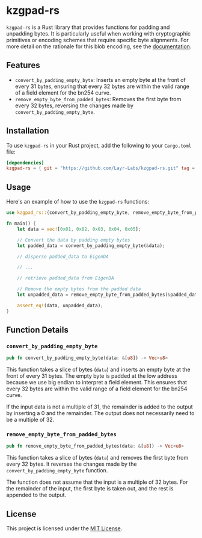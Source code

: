 # kzgpad-rs

`kzgpad-rs` is a Rust library that provides functions for padding and unpadding bytes. It is particularly useful when working with cryptographic primitives or encoding schemes that require specific byte alignments. For more detail on the rationale for this blob encoding, see the [documentation][1].

## Features

- `convert_by_padding_empty_byte`: Inserts an empty byte at the front of every 31 bytes, ensuring that every 32 bytes are within the valid range of a field element for the bn254 curve.
- `remove_empty_byte_from_padded_bytes`: Removes the first byte from every 32 bytes, reversing the changes made by `convert_by_padding_empty_byte`.

## Installation

To use `kzgpad-rs` in your Rust project, add the following to your `Cargo.toml` file:

```toml
[dependencies]
kzgpad-rs = { git = "https://github.com/Layr-Labs/kzgpad-rs.git" tag = "v0.1.0" }
```

## Usage

Here's an example of how to use the `kzgpad-rs` functions:

```rust
use kzgpad_rs::{convert_by_padding_empty_byte, remove_empty_byte_from_padded_bytes};

fn main() {
    let data = vec![0x01, 0x02, 0x03, 0x04, 0x05];

    // Convert the data by padding empty bytes
    let padded_data = convert_by_padding_empty_byte(&data);

    // disperse padded_data to EigenDA

    // ...

    // retrieve padded_data from EigenDA

    // Remove the empty bytes from the padded data
    let unpadded_data = remove_empty_byte_from_padded_bytes(&padded_data);

    assert_eq!(data, unpadded_data);
}
```

## Function Details

### `convert_by_padding_empty_byte`

```rust
pub fn convert_by_padding_empty_byte(data: &[u8]) -> Vec<u8>
```

This function takes a slice of bytes (`data`) and inserts an empty byte at the front of every 31 bytes. The empty byte is padded at the low address because we use big endian to interpret a field element. This ensures that every 32 bytes are within the valid range of a field element for the bn254 curve.

If the input data is not a multiple of 31, the remainder is added to the output by inserting a 0 and the remainder. The output does not necessarily need to be a multiple of 32.

### `remove_empty_byte_from_padded_bytes`

```rust
pub fn remove_empty_byte_from_padded_bytes(data: &[u8]) -> Vec<u8>
```

This function takes a slice of bytes (`data`) and removes the first byte from every 32 bytes. It reverses the changes made by the `convert_by_padding_empty_byte` function.

The function does not assume that the input is a multiple of 32 bytes. For the remainder of the input, the first byte is taken out, and the rest is appended to the output.

## License

This project is licensed under the [MIT License](LICENSE).

[1]: https://docs.eigenlayer.xyz/eigenda/rollup-guides/blob-encoding
